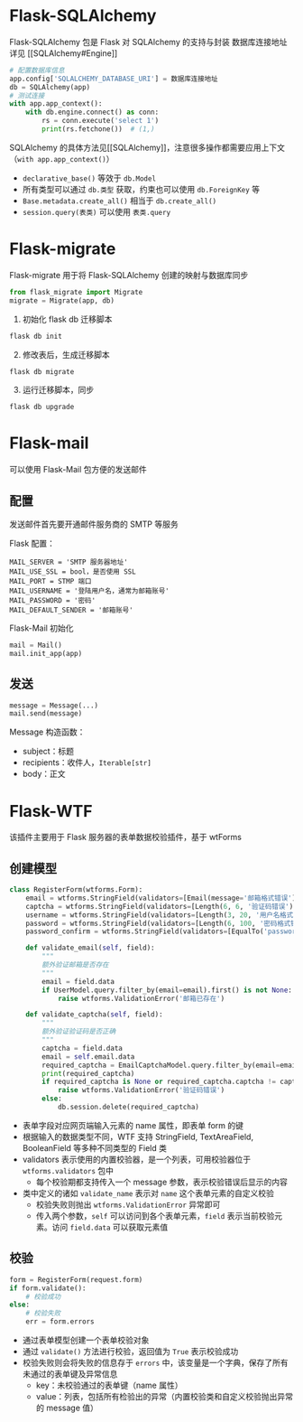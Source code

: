 # Flask-SQLAlchemy

Flask-SQLAlchemy 包是 Flask 对 SQLAlchemy 的支持与封装
数据库连接地址详见 [[SQLAlchemy#Engine]]

```python
# 配置数据库信息
app.config['SQLALCHEMY_DATABASE_URI'] = 数据库连接地址
db = SQLAlchemy(app)
# 测试连接
with app.app_context():
    with db.engine.connect() as conn:
        rs = conn.execute('select 1')
        print(rs.fetchone())  # (1,)
```

SQLAlchemy 的具体方法见[[SQLAlchemy]]，注意很多操作都需要应用上下文（`with app.app_context()`）
- `declarative_base()` 等效于 `db.Model`
- 所有类型可以通过 `db.类型` 获取，约束也可以使用 `db.ForeignKey` 等
- `Base.metadata.create_all()` 相当于 `db.create_all()`
- `session.query(表类)` 可以使用 `表类.query`

# Flask-migrate

Flask-migrate 用于将 Flask-SQLAlchemy 创建的映射与数据库同步

```python
from flask_migrate import Migrate
migrate = Migrate(app, db)
```

1. 初始化 flask db 迁移脚本

```bash
flask db init
```

2. 修改表后，生成迁移脚本

```bash
flask db migrate
```

3. 运行迁移脚本，同步

```bash
flask db upgrade
```

# Flask-mail

可以使用 Flask-Mail 包方便的发送邮件

## 配置

发送邮件首先要开通邮件服务商的 SMTP 等服务

Flask 配置：
```
MAIL_SERVER = 'SMTP 服务器地址'
MAIL_USE_SSL = bool，是否使用 SSL
MAIL_PORT = STMP 端口
MAIL_USERNAME = '登陆用户名，通常为邮箱账号'
MAIL_PASSWORD = '密码'
MAIL_DEFAULT_SENDER = '邮箱账号'
```

Flask-Mail 初始化

```python
mail = Mail()
mail.init_app(app)
```

## 发送

```python
message = Message(...)
mail.send(message)
```

Message 构造函数：
- subject：标题
- recipients：收件人，`Iterable[str]`
- body：正文

# Flask-WTF

该插件主要用于 Flask 服务器的表单数据校验插件，基于 wtForms

## 创建模型

```python
class RegisterForm(wtforms.Form):
    email = wtforms.StringField(validators=[Email(message='邮箱格式错误')])
    captcha = wtforms.StringField(validators=[Length(6, 6, '验证码错误')])
    username = wtforms.StringField(validators=[Length(3, 20, '用户名格式错误')])
    password = wtforms.StringField(validators=[Length(6, 100, '密码格式错误')])
    password_confirm = wtforms.StringField(validators=[EqualTo('password', "密码不一致")])

    def validate_email(self, field):
        """
        额外验证邮箱是否存在
        """
        email = field.data
        if UserModel.query.filter_by(email=email).first() is not None:
            raise wtforms.ValidationError('邮箱已存在')

    def validate_captcha(self, field):
        """
        额外验证验证码是否正确
        """
        captcha = field.data
        email = self.email.data
        required_captcha = EmailCaptchaModel.query.filter_by(email=email).first()
        print(required_captcha)
        if required_captcha is None or required_captcha.captcha != captcha:
            raise wtforms.ValidationError('验证码错误')
        else:
            db.session.delete(required_captcha)
```

- 表单字段对应网页端输入元素的 name 属性，即表单 form 的键
- 根据输入的数据类型不同，WTF 支持 StringField, TextAreaField, BooleanField 等多种不同类型的 Field 类
- validators 表示使用的内置校验器，是一个列表，可用校验器位于 `wtforms.validators` 包中
	- 每个校验期都支持传入一个 message 参数，表示校验错误后显示的内容
- 类中定义的诸如 `validate_name` 表示对 `name` 这个表单元素的自定义校验
	- 校验失败则抛出 `wtforms.ValidationError` 异常即可
	- 传入两个参数，`self` 可以访问到各个表单元素，`field` 表示当前校验元素。访问 `field.data` 可以获取元素值

## 校验

```python
form = RegisterForm(request.form)
if form.validate():
    # 校验成功
else:
    # 校验失败
    err = form.errors
```

- 通过表单模型创建一个表单校验对象
- 通过 `validate()` 方法进行校验，返回值为 `True` 表示校验成功
- 校验失败则会将失败的信息存于 `errors` 中，该变量是一个字典，保存了所有未通过的表单键及异常信息
	- key：未校验通过的表单键（name 属性）
	- value：列表，包括所有检验出的异常（内置校验类和自定义校验抛出异常的 message 值）